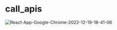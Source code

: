 # call_apis

![React-App-Google-Chrome-2022-12-19-18-41-06](https://user-images.githubusercontent.com/83458760/208487486-fa6623ba-7aee-4378-a011-bbdefef0a0d9.gif)
